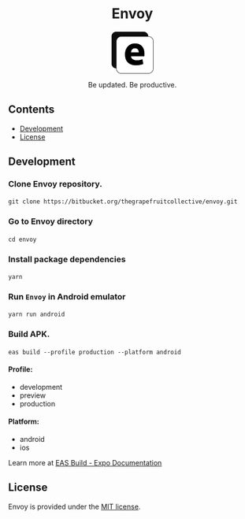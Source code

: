 <div align="center">
  <h1>Envoy</h1>
  <img align="center" src="./assets/envoy.png" height="86" width="86"/>
  <p>Be updated. Be productive.</p>
</div>

## Contents

- [Development](#development)
- [License](#license)

## Development

### Clone Envoy repository.

`git clone https://bitbucket.org/thegrapefruitcollective/envoy.git`

### Go to Envoy directory

`cd envoy`

### Install package dependencies

`yarn`

### Run `Envoy` in Android emulator

`yarn run android`

### Build APK.

`eas build --profile production --platform android`

#### Profile:

- development
- preview
- production

#### Platform:

- android
- ios

Learn more at [EAS Build - Expo Documentation](https://docs.expo.dev/build/introduction)

## License

Envoy is provided under the [MIT license](./LICENSE).
